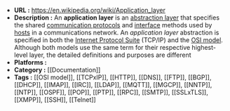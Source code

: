 - **URL :** https://en.wikipedia.org/wiki/Application_layer
- **Description :** An **application layer** is an [abstraction layer](https://en.wikipedia.org/wiki/Abstraction_layer "Abstraction layer") that specifies the shared [communication protocols](https://en.wikipedia.org/wiki/Communication_protocol "Communication protocol") and [interface](https://en.wikipedia.org/wiki/Interface_(computing) "Interface (computing)") methods used by [hosts](https://en.wikipedia.org/wiki/Host_(network) "Host (network)") in a communications network. An _application layer_ abstraction is specified in both the [Internet Protocol Suite](https://en.wikipedia.org/wiki/Internet_Protocol_Suite "Internet Protocol Suite") (TCP/IP) and the [OSI model](https://en.wikipedia.org/wiki/OSI_model "OSI model"). Although both models use the same term for their respective highest-level layer, the detailed definitions and purposes are different
- **Platforms :** 
- **Category :** [[Documentation]]
- **Tags :** [[OSI model]], [[TCPxIP]], [[HTTP]], [[DNS]], [[FTP]], [[BGP]], [[DHCP]], [[IMAP]], [[IRC]], [[LDAP]], [[MQTT]], [[MGCP]], [[NNTP]], [[NTP]], [[OSPF]], [[POP]], [[PTP]], [[RPC]], [[SMTP]], [[SSLxTLS]], [[XMPP]], [[SSH]], [[Telnet]]